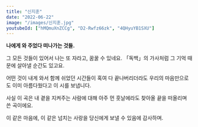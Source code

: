 ```yaml
---
title: "신지훈"
date: "2022-06-22"
image: "/images/신지훈.jpg"
youtubeId: ["hMQmuXnZCCg", "D2-Rwfz66zk", "4QHyuYB1SXU"]
---
```


**나에게 와 주었다 떠나가는 것들.**

그 모든 것들이 있어서 나는 또 자라고, 꿈꿀 수 있네요.
「독백」의 가사처럼 그 기억 때문에 살아낼 순간도 있고요.

어떤 것이 내게 와서
함께 쉬었던 시간들이
혹여 다 끝나버리더라도
우리의 마음만으로도 이미 아름다웠다고
이 시를 보냅니다.

사실 이 곡은 내 곁을 지켜주는 사람에 대해 아주 먼 훗날에라도 찾아올 끝을 떠올리며 쓴 곡이에요.

이 같은 마음에, 이 같은 넘치는 사랑을 당신에게 보낼 수 있음에 감사하며.

